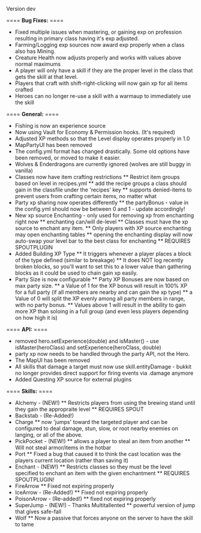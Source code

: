 Version dev

==== **Bug Fixes:** ====

* Fixed multiple issues when mastering, or gaining exp on profession resulting in primary class having it's exp adjusted.
* Farming/Logging exp sources now award exp properly when a class also has Mining.
* Creature Health now adjusts properly and works with values above normal maximums
* A player will only have a skill if they are the proper level in the class that gets the skill at that level.
* Players that craft with shift-right-clicking will now gain xp for all items crafted
* Heroes can no longer re-use a skill with a warmaup to immediately use the skill

==== **General:** ====

* Fishing is now an experience source
* Now using Vault for Economy & Permission hooks. (It's required)
* Adjusted XP methods so that the Level display operates properly in 1.0
* MapPartyUI has been removed
* The config.yml format has changed drastically. Some old options have been removed, or moved to make it easier.
* Wolves & Enderdragons are currently ignored (wolves are still buggy in vanilla)
* Classes now have item crafting restrictions
** Restrict item groups based on level in recipes.yml
** add the recipe groups a class should gain in the classfile under the 'recipes' key
** supports denied-items to prevent users from crafting certain items, no matter what
* Party xp sharing now operates differently
** the partyBonus - value in the config.yml should now be between 0 and 1 - update accordingly!
* New xp source Enchanting - only used for removing xp from enchanting right now
** enchanting can/will de-level
** Classes must have the xp source to enchant any item.
** Only players with XP source enchanting may open enchanting tables
** opening the enchanting display will now auto-swap your level bar to the best class for enchanting
** REQUIRES SPOUTPLUGIN
* Added Building XP Type
** It triggers whenever a player places a block of the type defined (similar to breakage)
** It does NOT log recently broken blocks, so you'll want to set this to a lower value than gathering blocks as it could be used to chain gain xp easily.
* Party Size is now configurable
** Party XP Bonuses are now based on max party size.
** a Value of 1 for the XP bonus will result in 100% XP for a full party (if all members are nearby and can gain the xp type)
** a Value of 0 will split the XP evenly among all party members in range, with no party bonus.
** Values above 1 will result in the ability to gain more XP than soloing in a full group (and even less players depending on how high it is)

==== **API:** ====

* removed hero.setExperience(double) and isMaster() - use isMaster(heroClass) and setExperience(heroClass, double)
* party xp now needs to be handled through the party API, not the Hero.
* The MapUI has been removed
* All skills that damage a target must now use skill.entityDamage - bukkit no longer provides direct support for firing events via .damage anymore
* Added Questing XP source for external plugins


==== **Skills:** ====

* Alchemy - (NEW!)
** Restricts players from using the brewing stand until they gain the appropraite level
** REQUIRES SPOUT
* Backstab - (Re-Added!)
* Charge 
** now 'jumps' toward the targeted player and can be configured to deal damage, stun, slow, or root nearby enemies on langing, or all of the above.
* PickPocket - (NEW!)
** allows a player to steal an item from another 
** Will not steal armor/items in the hotbar
* Port
** Fixed a bug that caused it to think the cast location was the players current location (rather than saving it)
* Enchant - (NEW!)
** Restricts classes so they must be the level specified to enchant an item with the given enchantment
** REQUIRES SPOUTPLUGIN!
* FireArrow
** Fixed not expiring properly
* IceArrow - (Re-Added!)
** Fixed not expiring properly
* PoisonArrow - (Re-added!)
** fixed not expiring properly
* SuperJump - (NEW!) - Thanks Multitallented
** powerful version of jump that gives safe-fall
* Wolf 
** Now a passive that forces anyone on the server to have the skill to tame